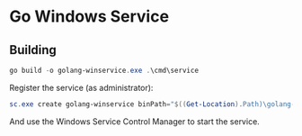 # Go Windows Service

## Building

```Powershell
go build -o golang-winservice.exe .\cmd\service
```

Register the service (as administrator):

```Powershell
sc.exe create golang-winservice binPath="$((Get-Location).Path)\golang-winservice.exe"
```

And use the Windows Service Control Manager to start the service.
